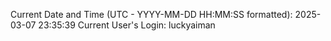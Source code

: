 Current Date and Time (UTC - YYYY-MM-DD HH:MM:SS formatted): 2025-03-07 23:35:39
Current User's Login: luckyaiman
